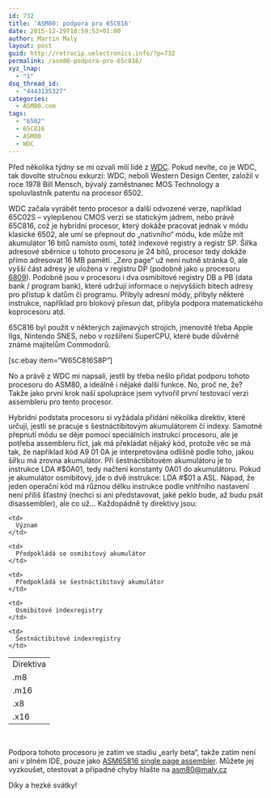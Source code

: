 ```yaml
---
id: 732
title: 'ASM80: podpora pro 65C816'
date: 2015-12-29T10:59:53+01:00
author: Martin Maly
layout: post
guid: http://retrocip.uelectronics.info/?p=732
permalink: /asm80-podpora-pro-65c816/
xyz_lnap:
  - "1"
dsq_thread_id:
  - "4443135327"
categories:
  - ASM80.com
tags:
  - "6502"
  - 65C816
  - ASM80
  - WDC
---
```

<p class="first-para">
  Před několika týdny se mi ozvali milí lidé z <a href="http://www.westerndesigncenter.com/">WDC</a>. Pokud nevíte, co je WDC, tak dovolte stručnou exkurzi: WDC, neboli Western Design Center, založil v roce 1978 Bill Mensch, bývalý zaměstnanec MOS Technology a spoluvlastník patentu na procesor 6502.
</p>

<p class="first-para">
  <!--more-->
</p>

<p class="first-para">
  WDC začala vyrábět tento procesor a další odvozené verze, například 65C02S &#8211; vylepšenou CMOS verzi se statickým jádrem, nebo právě 65C816, což je hybridní procesor, který dokáže pracovat jednak v módu klasické 6502, ale umí se přepnout do &#8222;nativního&#8220; módu, kde může mít akumulátor 16 bitů namísto osmi, totéž indexové registry a registr SP. Šířka adresové sběrnice u tohoto procesoru je 24 bitů, procesor tedy dokáže přímo adresovat 16 MB paměti. &#8222;Zero page&#8220; už není nutně stránka 0, ale vyšší část adresy je uložena v registru DP (podobně jako u procesoru <a href="http://retrocip.uelectronics.info/posledni-krasavec-osmibitove-ery/">6809</a>). Podobně jsou v procesoru i dva osmibitové registry DB a PB (data bank / program bank), které udržují informace o nejvyšších bitech adresy pro přístup k datům či programu. Přibyly adresní módy, přibyly některé instrukce, například pro blokový přesun dat, přibyla podpora matematického koprocesoru atd.
</p>

<p class="first-para">
  65C816 byl použit v některých zajímavých strojích, jmenovitě třeba Apple IIgs, Nintendo SNES, nebo v rozšíření SuperCPU, které bude důvěrně známé majitelům Commodorů.
</p> [sc:ebay item=&#8220;W65C816S8P&#8220;] 

<p class="first-para">
  No a právě z WDC mi napsali, jestli by třeba nešlo přidat podporu tohoto procesoru do ASM80, a ideálně i nějaké další funkce. No, proč ne, že? Takže jako první krok naší spolupráce jsem vytvořil první testovací verzi assembleru pro tento procesor.
</p>

Hybridní podstata procesoru si vyžádala přidání několika direktiv, které určují, jestli se pracuje s šestnáctibitovým akumulátorem či indexy. Samotné přepnutí módu se děje pomocí speciálních instrukcí procesoru, ale je potřeba assembleru říct, jak má překládat nějaký kód, protože věc se má tak, že například kód A9 01 0A je interpretována odlišně podle toho, jakou šířku má zrovna akumulátor. Při šestnáctibitovém akumulátoru je to instrukce LDA #$0A01, tedy načtení konstanty 0A01 do akumulátoru. Pokud je akumulátor osmibitový, jde o dvě instrukce: LDA #$01 a ASL. Nápad, že jeden operační kód má různou délku instrukce podle vnitřního nastavení není příliš šťastný (nechci si ani představovat, jaké peklo bude, až budu psát disassembler), ale co už&#8230; Každopádně ty direktivy jsou:

<table>
  <tr>
    <td>
      Direktiva
    </td>
    
    <td>
      Význam
    </td>
  </tr>
  
  <tr>
    <td>
      .m8
    </td>
    
    <td>
      Předpokládá se osmibitový akumulátor
    </td>
  </tr>
  
  <tr>
    <td>
      .m16
    </td>
    
    <td>
      Předpokládá se šestnáctibitový akumulátor
    </td>
  </tr>
  
  <tr>
    <td>
      .x8
    </td>
    
    <td>
      Osmibitové indexregistry
    </td>
  </tr>
  
  <tr>
    <td>
      .x16
    </td>
    
    <td>
      Šestnáctibitové indexregistry
    </td>
  </tr>
</table>

&nbsp;

Podpora tohoto procesoru je zatím ve stadiu &#8222;early beta&#8220;, takže zatím není ani v plném IDE, pouze jako [ASM65816 single page assembler](http://www.asm80.com/onepage/asm65816.html). Můžete jej vyzkoušet, otestovat a případné chyby hlašte na asm80@maly.cz

Díky a hezké svátky!